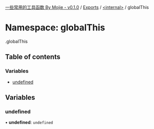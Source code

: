 [一些常用的工具函数 By Mojie - v0.1.0](../README.md) / [Exports](../modules.md) / [<internal\>](internal_.md) / globalThis

# Namespace: globalThis

[<internal>](internal_.md).globalThis

## Table of contents

### Variables

- [undefined](internal_.globalThis.md#undefined)

## Variables

### undefined

• **undefined**: `undefined`
